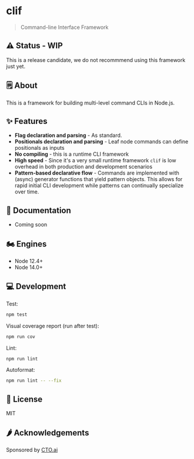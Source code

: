 # clif

> Command-line Interface Framework

## ⚠️ Status - WIP

This is a release candidate, we do not recommmend using this framework just yet.

## 🗒 About

This is a framework for building multi-level command CLIs in Node.js.

## ✨ Features

* **Flag declaration and parsing** - As standard.
* **Positionals declaration and parsing** - Leaf node commands can define positionals as inputs
* **No compiling** - this is a runtime CLI framework
* **High speed** - Since it's a very small runtime framework `clif` is low overhead in both production and development scenarios
* **Pattern-based declarative flow** - Commands are implemented with (async) generator functions that yield pattern objects. This allows for rapid initial CLI development while patterns can continually specialize over time.

## 📖 Documentation

* Coming soon

## 🏍 Engines

* Node 12.4+
* Node 14.0+

## 💻 Development

Test:

```sh
npm test
```

Visual coverage report (run after test):

```sh
npm run cov
```

Lint:

```sh
npm run lint
```

Autoformat:

```sh
npm run lint -- --fix
```


## 📜 License

MIT

## 🌶 Acknowledgements

Sponsored by [CTO.ai](https://cto.ai/)